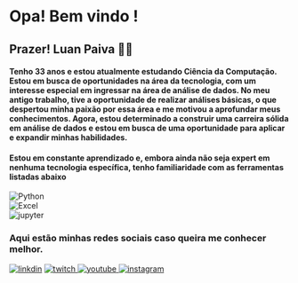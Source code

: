 # Opa! Bem vindo ! 

## Prazer! Luan Paiva 🤙🏻

#### Tenho 33 anos e estou atualmente estudando Ciência da Computação. Estou em busca de oportunidades na área da tecnologia, com um interesse especial em ingressar na área de análise de dados. No meu antigo trabalho, tive a oportunidade de realizar análises básicas, o que despertou minha paixão por essa área e me motivou a aprofundar meus conhecimentos. Agora, estou determinado a construir uma carreira sólida em análise de dados e estou em busca de uma oportunidade para aplicar e expandir minhas habilidades.

#### Estou em constante aprendizado e, embora ainda não seja expert em nenhuma tecnologia específica, tenho familiaridade com as ferramentas listadas abaixo

<div style="display: inline_block">
    <img aling="center" alt="Python" src="https://img.shields.io/badge/Python-14354C?style=for-the-badge&logo=python&logoColor=white"/>
</div> <div style="display: inline_block"> <img aling="center" alt="Excel" src="https://img.shields.io/badge/Microsoft_Excel-217346?style=for-the-badge&logo=microsoft-excel&logoColor=white"/>
</div> <div style="display: inline_block">
    <img aling="center" alt="jupyter" src="https://img.shields.io/badge/Made%20with-Jupyter-orange?style=for-the-badge&logo=Jupyter"/>
</div>

### Aqui estão minhas redes sociais caso queira me conhecer melhor. 

[![linkdin](https://img.shields.io/badge/LinkedIn-0077B5?style=for-the-badge&logo=linkedin&logoColor=white)](https://www.linkedin.com/in/luan-paiva-a24935284/) [![twitch](https://img.shields.io/badge/Twitch-9146FF?style=for-the-badge&logo=twitch&logoColor=white) ](https://www.twitch.tv/pdf1)[![youtube](https://img.shields.io/badge/YouTube-FF0000?style=for-the-badge&logo=youtube&logoColor=white) ](https://www.youtube.com/@7pdf)[![instagram](https://img.shields.io/badge/Instagram-E4405F?style=for-the-badge&logo=instagram&logoColor=white)](https://www.instagram.com/7lpaiva/)        
